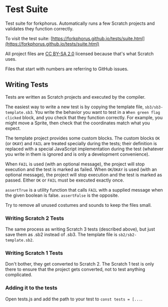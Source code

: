 # Test Suite

Test suite for forkphorus. Automatically runs a few Scratch projects and validates they function correctly.

To visit the test suite: [https://forkphorus.github.io/tests/suite.html](https://forkphorus.github.io/tests/suite.html)

All project files are [CC BY-SA 2.0](https://creativecommons.org/licenses/by-sa/2.0/) licensed because that's what Scratch uses.

Files that start with numbers are referring to GitHub issues.

## Writing Tests

Tests are written as Scratch projects and executed by the compiler.

The easiest way to write a new test is by copying the template file, `sb3/sb3-template.sb3`. You write the behavior you want to test in a `When green flag clicked` block, and you check that they function correctly. For example, you might move a Sprite, then check that the coordinates match what you expect.

The template project provides some custom blocks. The custom blocks `OK` (or `OKAY`) and `FAIL` are treated specially during the tests; their definition is replaced with a special JavaScript implementation during the test (whatever you write in them is ignored and is only a development convenience).

When `FAIL` is used (with an optional message), the project will stop execution and the test is marked as failed. When `OK`/`OKAY` is used (with an optional message), the project will stop execution and the test is marked as passed. Either `OK` or `FAIL` must be executed exactly once.

`assertTrue` is a utility function that calls `FAIL` with a supplied message when the given boolean is false. `assertFalse` is the opposite.

Try to remove all unused costumes and sounds to keep the files small.

### Writing Scratch 2 Tests

The same process as writing Scratch 3 tests (described above), but just save them as .sb2 instead of .sb3. The template file is `sb2/sb2-template.sb2`.

### Writing Scratch 1 Tests

Don't bother, they get converted to Scratch 2. The Scratch 1 test is only there to ensure that the project gets converted, not to test anything complicated.

### Adding it to the tests

Open tests.js and add the path to your test to `const tests = [...`.
